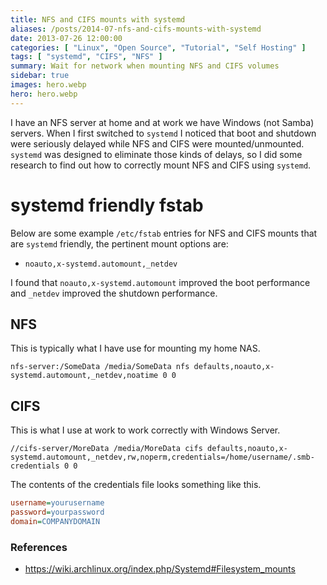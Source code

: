 ```yaml
---
title: NFS and CIFS mounts with systemd
aliases: /posts/2014-07-nfs-and-cifs-mounts-with-systemd
date: 2013-07-26 12:00:00
categories: [ "Linux", "Open Source", "Tutorial", "Self Hosting" ]
tags: [ "systemd", "CIFS", "NFS" ]
summary: Wait for network when mounting NFS and CIFS volumes
sidebar: true
images: hero.webp
hero: hero.webp
---
```


I have an NFS server at home and at work we have Windows (not Samba) servers.
When I first switched to `systemd` I noticed that boot and shutdown were
seriously delayed while NFS and CIFS were mounted/unmounted. `systemd` was
designed to eliminate those kinds of delays, so I did some research to find
out how to correctly mount NFS and CIFS using `systemd`.

# systemd friendly fstab

Below are some example `/etc/fstab` entries for NFS and CIFS mounts that are
`systemd` friendly, the pertinent mount options are:

  * `noauto,x-systemd.automount,_netdev`

I found that `noauto,x-systemd.automount` improved the boot performance and
`_netdev` improved the shutdown performance.

## NFS

This is typically what I have use for mounting my home NAS.

```text
nfs-server:/SomeData /media/SomeData nfs defaults,noauto,x-systemd.automount,_netdev,noatime 0 0
```

## CIFS

This is what I use at work to work correctly with Windows Server.

```text
//cifs-server/MoreData /media/MoreData cifs defaults,noauto,x-systemd.automount,_netdev,rw,noperm,credentials=/home/username/.smb-credentials 0 0
```

The contents of the credentials file looks something like this.

```ini
username=yourusername
password=yourpassword
domain=COMPANYDOMAIN
```

### References

  * <https://wiki.archlinux.org/index.php/Systemd#Filesystem_mounts>
